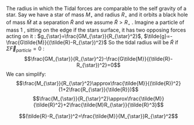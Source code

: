 The radius in which the Tidal forces are comparable to the self gravity of a star.
Say we have a star of mass $M_{\star}$ and radius $R_{\star}$  and it orbits a black hole of mass $\tilde{M}$  at a separation $\tilde{R}$  and we assume $\tilde{R}>R_{\star}$ .
Imagine a particle of mass 1 $,$ sitting on the edge if the stars surface, it has two opposing forces acting on it :
$g_{\star}=\frac{GM_{\star}}{R_{\star}^2}$, $\tilde{g}=-\frac{G\tilde{M}}{(\tilde{R}-R_{\star})^2}$ 
So the tidal radius will be $\tilde{R}$  if $\Sigma \vec{F}_{particle}=0$ :
$$\frac{GM_{\star}}{R_{\star}^2}-\frac{G\tilde{M}}{(\tilde{R}-R_{\star})^2}=0$$
We can simplify:
$$\frac{M_{\star}}{R_{\star}^2}\approx\frac{\tilde{M}}{(\tilde{R})^2}(1+2\frac{R_{\star}}{\tilde{R}})$$ 
$$\frac{M_{\star}}{R_{\star}^2}\approx\frac{\tilde{M}}{\tilde{R}^2}+2\frac{\tilde{M}R_{\star}}{\tilde{R}^3}$$

$$(\tilde{R}-R_{\star})^2=\frac{\tilde{M}}{M_{\star}}R_{\star}^2$$
